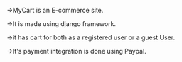 ->MyCart is an E-commerce site.

->It is made using django framework.

->it has cart for both as a registered user or a guest User.

->It's payment integration is done using Paypal.
